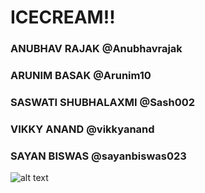 # ICECREAM!!

### ANUBHAV RAJAK         @Anubhavrajak
### ARUNIM BASAK          @Arunim10
### SASWATI SHUBHALAXMI   @Sash002
### VIKKY ANAND           @vikkyanand
### SAYAN BISWAS          @sayanbiswas023

![alt text](https://i.pinimg.com/564x/c2/48/eb/c248eb292cb85b991512c02574723453.jpg)
